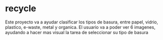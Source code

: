 # recycle
Este proyecto va a ayudar clasificar los tipos de basura, entre papel, vidrio, plastico, e-waste, metal y organica.
El usuario va a poder ver 6 imagenes, ayudando a hacer mas visual la tarea de seleccionar su tipo de basura

